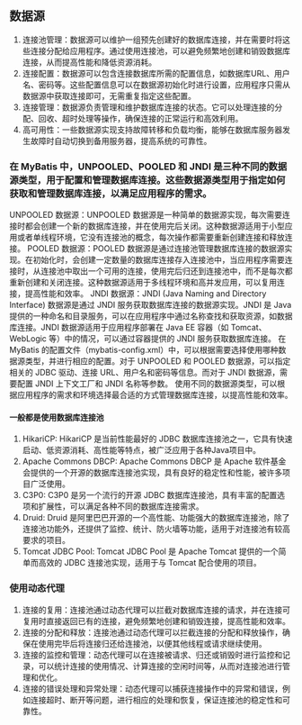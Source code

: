 ## 数据源
1. 连接池管理：数据源可以维护一组预先创建好的数据库连接，并在需要时将这些连接分配给应用程序。通过使用连接池，可以避免频繁地创建和销毁数据库连接，从而提高性能和降低资源消耗。
2. 连接配置：数据源可以包含连接数据库所需的配置信息，如数据库URL、用户名、密码等。这些配置信息可以在数据源初始化时进行设置，应用程序只需从数据源中获取连接即可，无需重复指定这些配置。
3. 连接管理：数据源负责管理和维护数据库连接的状态。它可以处理连接的分配、回收、超时处理等操作，确保连接的正常运行和高效利用。
4. 高可用性：一些数据源实现支持故障转移和负载均衡，能够在数据库服务器发生故障时自动切换到备用服务器，提高系统的可靠性。

### 在 MyBatis 中，UNPOOLED、POOLED 和 JNDI 是三种不同的数据源类型，用于配置和管理数据库连接。这些数据源类型用于指定如何获取和管理数据库连接，以满足应用程序的需求。
UNPOOLED 数据源：UNPOOLED 数据源是一种简单的数据源实现，每次需要连接时都会创建一个新的数据库连接，并在使用完后关闭。这种数据源适用于小型应用或者单线程环境，它没有连接池的概念，每次操作都需要重新创建连接和释放连接。
POOLED 数据源：POOLED 数据源是通过连接池管理数据库连接的数据源实现。在初始化时，会创建一定数量的数据库连接存入连接池中，当应用程序需要连接时，从连接池中取出一个可用的连接，使用完后归还到连接池中，而不是每次都重新创建和关闭连接。这种数据源适用于多线程环境和高并发应用，可以复用连接，提高性能和效率。
JNDI 数据源：JNDI (Java Naming and Directory Interface) 数据源是通过 JNDI 服务获取数据库连接的数据源实现。JNDI 是 Java 提供的一种命名和目录服务，可以在应用程序中通过名称查找和获取资源，如数据库连接。JNDI 数据源适用于应用程序部署在 Java EE 容器（如 Tomcat、WebLogic 等）中的情况，可以通过容器提供的 JNDI 服务获取数据库连接。
在 MyBatis 的配置文件（mybatis-config.xml）中，可以根据需要选择使用哪种数据源类型，并进行相应的配置。对于 UNPOOLED 和 POOLED 数据源，可以指定相关的 JDBC 驱动、连接 URL、用户名和密码等信息。而对于 JNDI 数据源，需要配置 JNDI 上下文工厂和 JNDI 名称等参数。
使用不同的数据源类型，可以根据应用程序的需求和环境选择最合适的方式管理数据库连接，以提高性能和效率。

#### 一般都是使用数据库连接池
1. HikariCP: HikariCP 是当前性能最好的 JDBC 数据库连接池之一，它具有快速启动、低资源消耗、高性能等特点，被广泛应用于各种Java项目中。
2. Apache Commons DBCP: Apache Commons DBCP 是 Apache 软件基金会提供的一个开源的数据库连接池实现，具有良好的稳定性和性能，被许多项目广泛使用。
3. C3P0: C3P0 是另一个流行的开源 JDBC 数据库连接池，具有丰富的配置选项和扩展性，可以满足各种不同的数据库连接需求。
4. Druid: Druid 是阿里巴巴开源的一个高性能、功能强大的数据库连接池，除了连接池功能外，还提供了监控、统计、防火墙等功能，适用于对连接池有较高要求的项目。
5. Tomcat JDBC Pool: Tomcat JDBC Pool 是 Apache Tomcat 提供的一个简单而高效的 JDBC 连接池实现，适用于与 Tomcat 配合使用的项目。

### 使用动态代理
1. 连接的复用：连接池通过动态代理可以拦截对数据库连接的请求，并在连接可复用时直接返回已有的连接，避免频繁地创建和销毁连接，提高性能和效率。
2. 连接的分配和释放：连接池通过动态代理可以拦截连接的分配和释放操作，确保在使用完毕后将连接归还给连接池，以便其他线程或请求继续使用。
3. 连接的监控和管理：动态代理可以在连接被请求、归还或销毁时进行监控和记录，可以统计连接的使用情况、计算连接的空闲时间等，从而对连接池进行管理和优化。
4. 连接的错误处理和异常处理：动态代理可以捕获连接操作中的异常和错误，例如连接超时、断开等问题，进行相应的处理和恢复，保证连接池的稳定性和可靠性。
